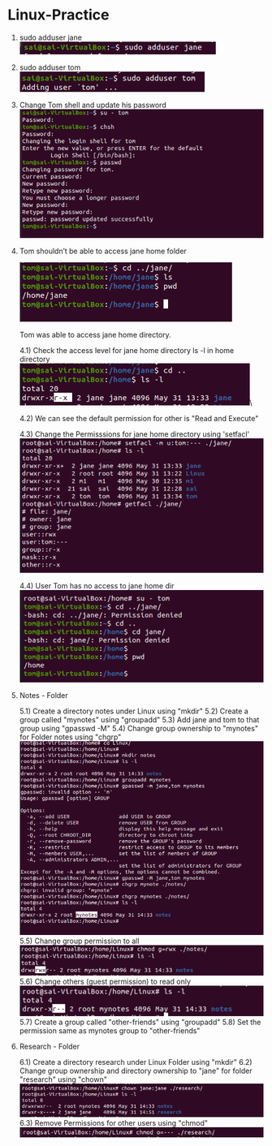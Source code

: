 # Linux-Practice

1) sudo adduser jane
![Alt text](./assets/jane_useradd.png)

2) sudo adduser tom
![Alt text](./assets/tom_useradd.png)

3) Change Tom shell and update his password
![Alt text](./assets/tom_change_sheel&passwd.png)

4) Tom shouldn’t be able to access jane home folder

    ![ALT text](./assets/Default-Permissions-tom-home-of-jane.png)

    Tom was able to access jane home directory.
        
    4.1) Check the access level for jane home directory ls -l in home directory
    ![ALT text](./assets/jane_home_dir_permissions.png)\

    4.2) We can see the default permission for other is "Read and Execute"

    4.3) Change the Permisssions for jane home directory using 'setfacl'
    ![ALT text](./assets/change_permisssion_jane_home_dir.png)

    4.4) User Tom has no access to jane home dir
    ![Alt text](./assets/No-Access-Tom-jane-home-dir.png)

5) Notes - Folder

    5.1) Create a directory notes under Linux using "mkdir"
    5.2) Create a group called "mynotes" using "groupadd"
    5.3) Add jane and tom to that group using "gpasswd -M"
    5.4) Change group ownership to "mynotes" for Folder notes using "chgrp"
    ![ALT text](./assets/mynotes_grp.png)
    5.5) Change group permission to all
    ![ALT text](./assets/mynotes_grp_permsssion.png)
    5.6) Change others (guest permission) to read only
    ![ALT text](./assets/change_others_permission_notes.png)
    5.7) Create a group called "other-friends" using "groupadd"
    5.8) Set the permission same as mynotes group to "other-friends"


6) Research - Folder

    6.1) Create a directory research under Linux Folder using "mkdir"
    6.2) Change group ownership and directory ownership to "jane" for folder "research" using "chown"
    ![ALT text](./assets/research_permission_jane.png)
    6.3) Remove Permissions for other users using "chmod"
    ![ALT text](./assets/change_permissions_other_research.png)